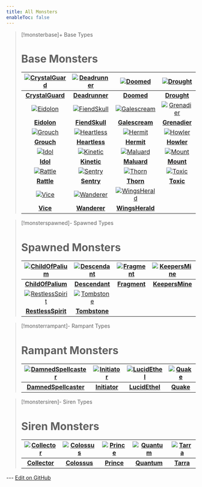 ```yaml
---
title: All Monsters
enableToc: false
---
```


> [!monsterbase]+ Base Types
> # Base Monsters
> | [![CrystalGuard](CrystalGuard_Icon.png)](CrystalGuard) | [![Deadrunner](Deadrunner_Icon.png)](Deadrunner) | [![Doomed](Doomed_Icon.png)](Doomed) | [![Drought](Drought_Enemy_Icon.png)](Drought) |
> |:---:|:---:|:---:|:---:|
> | [**CrystalGuard**](CrystalGuard) | [**Deadrunner**](Deadrunner) | [**Doomed**](Doomed) | [**Drought**](Drought) |
> | [![Eidolon](Eidolon_Icon.png)](Eidolon) | [![FiendSkull](FiendSkull_Icon.png)](FiendSkull) | [![Galescream](Galescream_Enemy_Icon.png)](Galescream) | [![Grenadier](Grenadier_Icon.png)](Grenadier) |
> | [**Eidolon**](Eidolon) | [**FiendSkull**](FiendSkull) | [**Galescream**](Galescream) | [**Grenadier**](Grenadier) |
> | [![Grouch](Grouch_Icon.png)](Grouch) | [![Heartless](Heartless_Icon.png)](Heartless) | [![Hermit](Hermit_Icon.png)](Hermit) | [![Howler](Howler_Enemy_Icon.png)](Howler) |
> | [**Grouch**](Grouch) | [**Heartless**](Heartless) | [**Hermit**](Hermit) | [**Howler**](Howler) |
> | [![Idol](Idol_Icon.png)](Idol) | [![Kinetic](Kinetic_Icon.png)](Kinetic) | [![Maluard](Maluard_Icon.png)](Maluard) | [![Mount](Mount_Icon.png)](Mount) |
> | [**Idol**](Idol) | [**Kinetic**](Kinetic) | [**Maluard**](Maluard) | [**Mount**](Mount) |
> | [![Rattle](Rattle_Enemy_Icon.png)](Rattle) | [![Sentry](Sentry_Icon.png)](Sentry) | [![Thorn](Thorn_Enemy_Icon.png)](Thorn) | [![Toxic](Toxic_Enemy_Icon.png)](Toxic) |
> | [**Rattle**](Rattle) | [**Sentry**](Sentry) | [**Thorn**](Thorn) | [**Toxic**](Toxic) |
> | [![Vice](Vice_Icon.png)](Vice) | [![Wanderer](Wanderer_Enemy_Icon.png)](Wanderer) | [![WingsHerald](Wind_sHerald_Icon.png)](WingsHerald) |  |
> | [**Vice**](Vice) | [**Wanderer**](Wanderer) | [**WingsHerald**](WingsHerald) |  |

> [!monsterspawned]- Spawned Types
> # Spawned Monsters
> | [![ChildOfPalium](ChildOfPalium_Icon.png)](ChildOfPalium) | [![Descendant](Descendant_Icon.png)](Descendant) | [![Fragment](Fragment_Icon.png)](Fragment) | [![KeepersMine](KeeperMine_Icon.png)](KeepersMine) |
> |:---:|:---:|:---:|:---:|
> | [**ChildOfPalium**](ChildOfPalium) | [**Descendant**](Descendant) | [**Fragment**](Fragment) | [**KeepersMine**](KeepersMine) |
> | [![RestlessSpirit](RestlessSpirit_Icon.png)](RestlessSpirit) | [![Tombstone](Gravestone_Icon.png)](Tombstone) |  |  |
> | [**RestlessSpirit**](RestlessSpirit) | [**Tombstone**](Tombstone) |  |  |

> [!monsterrampant]- Rampant Types
> # Rampant Monsters
> | [![DamnedSpellcaster](DamnedSpellcaster_Icon.png)](DamnedSpellcaster) | [![Initiator](Initiator_Icon.png)](Initiator) | [![LucidEthel](LucidEthel_Icon.png)](LucidEthel) | [![Quake](Quake_Enemy_Icon.png)](Quake) |
> |:---:|:---:|:---:|:---:|
> | [**DamnedSpellcaster**](DamnedSpellcaster) | [**Initiator**](Initiator) | [**LucidEthel**](LucidEthel) | [**Quake**](Quake) |

> [!monstersiren]- Siren Types
> # Siren Monsters
> | [![Collector](Collector_Siren_Icon.png)](Collector) | [![Colossus](Colossus_Siren_Icon.png)](Colossus) | [![Prince](Prince_Icon.png)](Prince) | [![Quantum](Quantum_Siren_Icon.png)](Quantum) | [![Tarra](Tarra_Icon.png)](Tarra) |
> |:---:|:---:|:---:|:---:|:---:|
> | [**Collector**](Collector) | [**Colossus**](Colossus) | [**Prince**](Prince) | [**Quantum**](Quantum) | [**Tarra**](Tarra) |

--- [Edit on GitHub](https://github.com/Mondrethos/gatekeeperwiki/edit/main/content/Monsters/AllMonsters.md)